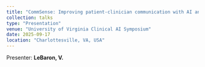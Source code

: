 ```yaml
---
title: "CommSense: Improving patient-clinician communication with AI and wearable sensing technologies"
collection: talks
type: "Presentation"
venue: "University of Virginia Clinical AI Symposium"
date: 2025-09-17
location: "Charlottesville, VA, USA"
---
```

Presenter: **LeBaron, V.**

